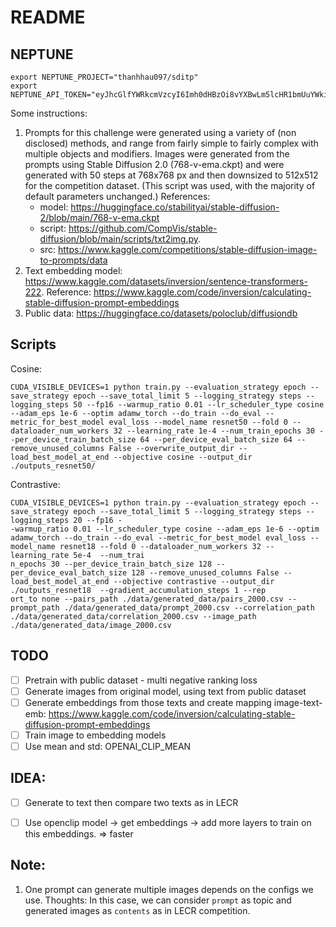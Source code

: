 # README

## NEPTUNE
```
export NEPTUNE_PROJECT="thanhhau097/sditp"
export NEPTUNE_API_TOKEN="eyJhcGlfYWRkcmVzcyI6Imh0dHBzOi8vYXBwLm5lcHR1bmUuYWkiLCJhcGlfdXJsIjoiaHR0cHM6Ly9hcHAubmVwdHVuZS5haSIsImFwaV9rZXkiOiJlMTRjM2ExOC1lYTA5LTQwODctODMxNi1jZjEzMjdlMjkxYTgifQ=="
```

Some instructions:
1. Prompts for this challenge were generated using a variety of (non disclosed) methods, and range from fairly simple to fairly complex with multiple objects and modifiers. Images were generated from the prompts using Stable Diffusion 2.0 (768-v-ema.ckpt) and were generated with 50 steps at 768x768 px and then downsized to 512x512 for the competition dataset. (This script was used, with the majority of default parameters unchanged.) References: 
    - model: https://huggingface.co/stabilityai/stable-diffusion-2/blob/main/768-v-ema.ckpt
    - script: https://github.com/CompVis/stable-diffusion/blob/main/scripts/txt2img.py. 
    - src: https://www.kaggle.com/competitions/stable-diffusion-image-to-prompts/data
2. Text embedding model: https://www.kaggle.com/datasets/inversion/sentence-transformers-222. Reference: https://www.kaggle.com/code/inversion/calculating-stable-diffusion-prompt-embeddings
3. Public data: https://huggingface.co/datasets/poloclub/diffusiondb

## Scripts
Cosine:

```
CUDA_VISIBLE_DEVICES=1 python train.py --evaluation_strategy epoch --save_strategy epoch --save_total_limit 5 --logging_strategy steps --logging_steps 50 --fp16 --warmup_ratio 0.01 --lr_scheduler_type cosine --adam_eps 1e-6 --optim adamw_torch --do_train --do_eval --metric_for_best_model eval_loss --model_name resnet50 --fold 0 --dataloader_num_workers 32 --learning_rate 1e-4 --num_train_epochs 30 --per_device_train_batch_size 64 --per_device_eval_batch_size 64 --remove_unused_columns False --overwrite_output_dir --load_best_model_at_end --objective cosine --output_dir ./outputs_resnet50/
```

Contrastive:

```
CUDA_VISIBLE_DEVICES=1 python train.py --evaluation_strategy epoch --save_strategy epoch --save_total_limit 5 --logging_strategy steps --logging_steps 20 --fp16 -
-warmup_ratio 0.01 --lr_scheduler_type cosine --adam_eps 1e-6 --optim adamw_torch --do_train --do_eval --metric_for_best_model eval_loss --model_name resnet18 --fold 0 --dataloader_num_workers 32 --learning_rate 5e-4  --num_trai
n_epochs 30 --per_device_train_batch_size 128 --per_device_eval_batch_size 128 --remove_unused_columns False --load_best_model_at_end --objective contrastive --output_dir ./outputs_resnet18  --gradient_accumulation_steps 1 --rep
ort_to none --pairs_path ./data/generated_data/pairs_2000.csv --prompt_path ./data/generated_data/prompt_2000.csv --correlation_path ./data/generated_data/correlation_2000.csv --image_path ./data/generated_data/image_2000.csv
```

## TODO
- [ ] Pretrain with public dataset - multi negative ranking loss
- [ ] Generate images from original model, using text from public dataset
- [ ] Generate embeddings from those texts and create mapping image-text-emb: https://www.kaggle.com/code/inversion/calculating-stable-diffusion-prompt-embeddings
- [ ] Train image to embedding models
- [ ] Use mean and std: OPENAI_CLIP_MEAN

## IDEA:
- [ ] Generate to text then compare two texts as in LECR
- [ ] Use openclip model -> get embeddings -> add more layers to train on this embeddings. => faster


## Note:
1. One prompt can generate multiple images depends on the configs we use. Thoughts: In this case, we can consider `prompt` as topic and generated images as `contents` as in LECR competition.
